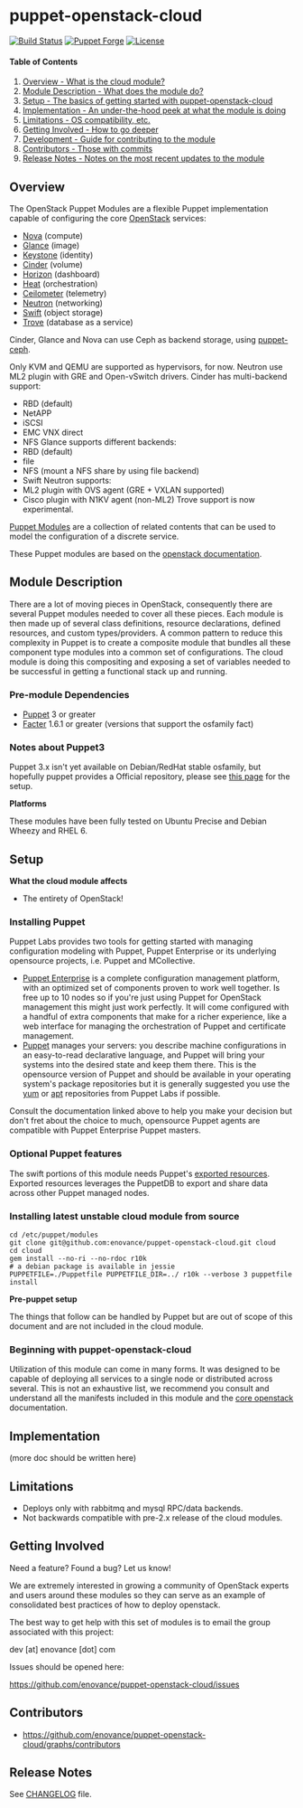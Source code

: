 # puppet-openstack-cloud

[![Build Status](https://api.travis-ci.org/enovance/puppet-openstack-cloud.svg?branch=master)](https://travis-ci.org/enovance/puppet-openstack-cloud)
[![Puppet Forge](http://img.shields.io/puppetforge/v/eNovance/cloud.svg)](https://forge.puppetlabs.com/eNovance/cloud)
[![License](http://img.shields.io/:license-apache-blue.svg)](http://www.apache.org/licenses/LICENSE-2.0.html)

#### Table of Contents

1. [Overview - What is the cloud module?](#overview)
2. [Module Description - What does the module do?](#module-description)
3. [Setup - The basics of getting started with puppet-openstack-cloud](#setup)
4. [Implementation - An under-the-hood peek at what the module is doing](#implementation)
5. [Limitations - OS compatibility, etc.](#limitations)
6. [Getting Involved - How to go deeper](#involved)
7. [Development - Guide for contributing to the module](#development)
8. [Contributors - Those with commits](#contributors)
9. [Release Notes - Notes on the most recent updates to the module](#release-notes)

## Overview

The OpenStack Puppet Modules are a flexible Puppet implementation capable of configuring the core [OpenStack](http://docs.openstack.org/) services:

* [Nova](https://github.com/stackforge/puppet-nova) (compute)
* [Glance](https://github.com/stackforge/puppet-glance) (image)
* [Keystone](https://github.com/stackforge/puppet-keystone) (identity)
* [Cinder](https://github.com/stackforge/puppet-cinder) (volume)
* [Horizon](https://github.com/stackforge/puppet-horizon) (dashboard)
* [Heat](https://github.com/stackforge/puppet-heat) (orchestration)
* [Ceilometer](https://github.com/stackforge/puppet-ceilometer) (telemetry)
* [Neutron](https://github.com/stackforge/puppet-neutron) (networking)
* [Swift](https://github.com/stackforge/puppet-swift) (object storage)
* [Trove](https://github.com/stackforge/puppet-trove) (database as a service)

Cinder, Glance and Nova can use Ceph as backend storage, using [puppet-ceph](https://github.com/enovance/puppet-ceph).

Only KVM and QEMU are supported as hypervisors, for now.
Neutron use ML2 plugin with GRE and Open-vSwitch drivers.
Cinder has multi-backend support:
* RBD (default)
* NetAPP
* iSCSI
* EMC VNX direct
* NFS
Glance supports different backends:
* RBD (default)
* file
* NFS (mount a NFS share by using file backend)
* Swift
Neutron supports:
* ML2 plugin with OVS agent (GRE + VXLAN supported)
* Cisco plugin with N1KV agent (non-ML2)
Trove support is now experimental.

[Puppet Modules](http://docs.puppetlabs.com/learning/modules1.html#modules) are a collection of related contents that can be used to model the configuration of a discrete service.

These Puppet modules are based on the [openstack documentation](http://docs.openstack.org/).

## Module Description

There are a lot of moving pieces in OpenStack, consequently there are several Puppet modules needed to cover all these pieces.  Each module is then made up of several class definitions, resource declarations, defined resources, and custom types/providers.  A common pattern to reduce this complexity in Puppet is to create a composite module that bundles all these component type modules into a common set of configurations.  The cloud module is doing this compositing and exposing a set of variables needed to be successful in getting a functional stack up and running.

### Pre-module Dependencies

* [Puppet](http://docs.puppetlabs.com/puppet/) 3 or greater
* [Facter](http://www.puppetlabs.com/puppet/related-projects/facter/) 1.6.1 or greater (versions that support the osfamily fact)

### Notes about Puppet3

Puppet 3.x isn't yet available on Debian/RedHat stable osfamily, but hopefully puppet provides a Official repository, please see [this page](http://docs.puppetlabs.com/guides/puppetlabs_package_repositories.html) for the setup.

**Platforms**

These modules have been fully tested on Ubuntu Precise and Debian Wheezy and RHEL 6.

## Setup

**What the cloud module affects**

* The entirety of OpenStack!

### Installing Puppet

Puppet Labs provides two tools for getting started with managing configuration modeling with Puppet, Puppet Enterprise or its underlying opensource projects, i.e. Puppet and MCollective.

* [Puppet Enterprise](http://docs.puppetlabs.com/#puppet-enterprisepelatest) is a complete configuration management platform, with an optimized set of components proven to work well together.  Is free up to 10 nodes so if you're just using Puppet for OpenStack management this might just work perfectly.  It will come configured with a handful of extra components that make for a richer experience, like a web interface for managing the orchestration of Puppet and certificate management.
* [Puppet](http://docs.puppetlabs.com/#puppetpuppet) manages your servers: you describe machine configurations in an easy-to-read declarative language, and Puppet will bring your systems into the desired state and keep them there.  This is the opensource version of Puppet and should be available in your operating system's package repositories but it is generally suggested you use the [yum](http://yum.puppetlabs.com) or [apt](http://apt.puppetlabs.com) repositories from Puppet Labs if possible.

Consult the documentation linked above to help you make your decision but don't fret about the choice to much, opensource Puppet agents are compatible with Puppet Enterprise Puppet masters.

### Optional Puppet features

The swift portions of this module needs Puppet's [exported resources](http://docs.puppetlabs.com/puppet/3/reference/lang_exported.html).  Exported resources leverages the PuppetDB to export and share data across other Puppet managed nodes.

### Installing latest unstable cloud module from source

    cd /etc/puppet/modules
    git clone git@github.com:enovance/puppet-openstack-cloud.git cloud
    cd cloud
    gem install --no-ri --no-rdoc r10k
    # a debian package is available in jessie
    PUPPETFILE=./Puppetfile PUPPETFILE_DIR=../ r10k --verbose 3 puppetfile install

**Pre-puppet setup**

The things that follow can be handled by Puppet but are out of scope of this document and are not included in the cloud module.

### Beginning with puppet-openstack-cloud

Utilization of this module can come in many forms.  It was designed to be capable of deploying all services to a single node or distributed across several.  This is not an exhaustive list, we recommend you consult and understand all the manifests included in this module and the [core openstack](http://docs.openstack.org) documentation.


## Implementation

(more doc should be written here)

## Limitations

* Deploys only with rabbitmq and mysql RPC/data backends.
* Not backwards compatible with pre-2.x release of the cloud modules.

## Getting Involved

Need a feature? Found a bug? Let us know!

We are extremely interested in growing a community of OpenStack experts and users around these modules so they can serve as an example of consolidated best practices of how to deploy openstack.

The best way to get help with this set of modules is to email the group associated with this project:

  dev [at] enovance [dot] com

Issues should be opened here:

  https://github.com/enovance/puppet-openstack-cloud/issues


## Contributors

* https://github.com/enovance/puppet-openstack-cloud/graphs/contributors

## Release Notes

See [CHANGELOG](https://github.com/enovance/puppet-openstack-cloud/blob/master/CHANGELOG.md) file.
